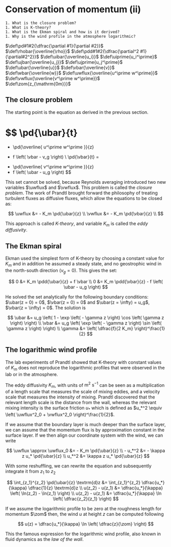 # Conservation of momentum (ii)

```{admonition} Questions to be answered
1. What is the closure problem?
1. What is K-theory?
1. What is the Ekman spiral and how is it derived?
1. Why is the wind profile in the atmosphere logarithmic?
```

$\def\pd#1#2{\dfrac{\partial #1}{\partial #2}}$
$\def\rhobar{\overline{\rho}}$
$\def\pdd#1#2{\dfrac{\partial^2 #1}{\partial#2^2}}$
$\def\uibar{\overline{u_i}}$
$\def\uiprime{u_i^\prime}$
$\def\ujbar{\overline{u_j}}$
$\def\ujprime{u_j^\prime}$
$\def\ubar{\overline{u}}$
$\def\vbar{\overline{v}}$
$\def\wbar{\overline{w}}$
$\def\uwflux{\overline{u^\prime w^\prime}}$
$\def\vwflux{\overline{v^\prime w^\prime}}$
$\def\zom{z_{\mathrm{0m}}}$

## The closure problem
The starting point is the equation as derived in the previous section.

$$
  \pd{\ubar}{t}
=
- \pd{\overline{ u^\prime w^\prime }}{z}
+ f \left( \vbar - v_g \right) \\
  \pd{\vbar}{t}
=
- \pd{\overline{ v^\prime w^\prime }}{z}
- f \left( \ubar - u_g \right)
$$

This set cannot be solved, because Reynolds averaging introduced two new variables $\uwflux$ and $\vwflux$.
This problem is called the _closure problem_.
The work of Prandtl brought forward the philosophy of treating turbulent fluxes as diffusive fluxes, which allow the equations to be closed as:

$$
\uwflux &= - K_m \pd{\ubar}{z} \\
\vwflux &= - K_m \pd{\vbar}{z} \\
$$

This approach is called *K-theory*, and variable $K_m$ is called the *eddy diffusivity*.

## The Ekman spiral
Ekman used the simplest form of K-theory by choosing a constant value for $K_m$ and in addition he assumed a steady state, and no geostrophic wind in the north-south direction ($v_g = 0$). This gives the set:

$$
0 &= K_m \pdd{\ubar}{z} + f \vbar \\
0 &= K_m \pdd{\vbar}{z} - f \left( \ubar - u_g \right)
$$

He solved the set analytically for the following boundary conditions: $\ubar(z = 0) = 0$, $\vbar(z = 0) = 0$ and $\ubar(z = \infty) = u_g$, $\vbar(z = \infty) = 0$.
The solution is

$$
\ubar &= u_g \left( 1 - \exp \left( - \gamma z \right) \cos \left( \gamma z \right) \right) \\
\vbar &= u_g \left(     \exp \left( - \gamma z \right) \sin \left( \gamma z \right) \right) \\
\gamma &= \left( \dfrac{f}{2 K_m} \right)^\frac{1}{2}
$$


## The logarithmic wind profile
The lab experiments of Prandtl showed that K-theory with constant values of $K_m$ does not reproduce the logarithmic profiles that were observed in the lab or in the atmosphere.

The eddy diffusivity $K_m$, with units of $\mathrm{m^2\ s^{-1}}$ can be seen as a multiplication of a length scale that measures the scale of mixing eddies, and a velocity scale that measures the intensity of mixing.
Prandtl discovered that the relevant length scale is the distance from the wall, whereas the relevant mixing intensity is the surface friction $u_*$ which is defined as $u_*^2 \equiv \left( \uwflux^2_0 + \vwflux^2_0 \right)^\frac{1}{2}$.

If we assume that the boundary layer is much deeper than the surface layer, we can assume that the momentum flux is by approximation constant in the surface layer. If we then align our coordinate system with the wind, we can write

$$
\uwflux \approx \uwflux_0 &= - K_m \pd{\ubar}{z} \\
                  - u_*^2 &= - \kappa z u_* \pd{\ubar}{z} \\
                    u_*^2 &= \kappa z u_* \pd{\ubar}{z}
$$

With some reshuffling, we can rewrite the equation and subsequently integrate it from $z_1$ to $z_2$

$$ 
\int_{z_1}^{z_2} \pd{\ubar}{z} \textrm{d}z &= \int_{z_1}^{z_2} \dfrac{u_*}{\kappa} \dfrac{1}{z} \textrm{d}z \\
u(z_2) - u(z_1) &= \dfrac{u_*}{\kappa} \left( \ln(z_2) - \ln(z_1) \right) \\
u(z_2) - u(z_1) &= \dfrac{u_*}{\kappa} \ln \left( \dfrac{z_2}{z_1} \right)
$$

If we assume the logarithmic profile to be zero at the roughness length for momentum $\zom$ then, the wind $u$ at height $z$ can be computed following

$$ 
u(z) = \dfrac{u_*}{\kappa} \ln \left( \dfrac{z}{\zom} \right)
$$

This the famous expression for the logarithmic wind profile, also known in fluid dynamics as the *law of the wall*.
